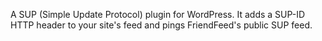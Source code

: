 A SUP (Simple Update Protocol) plugin for WordPress. It adds a SUP-ID HTTP header to your site's feed and pings FriendFeed's public SUP feed.